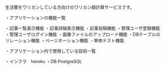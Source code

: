 生活費をワリカンしている方向けのワリカン額計算サービスです。

・アプリケーションの機能一覧

・記事一覧表示機能
・記事詳細表示機能
・記事投稿機能
・管理ユーザ登録機能
・管理ユーザログイン機能
・画像ファイルのアップロード機能
・DBテーブルのリレーション機能
・ページネーション機能
・単体テスト機能

・アプリケーション内で使用している技術一覧

・インフラ　heroku
・DB PostgreSQL
  